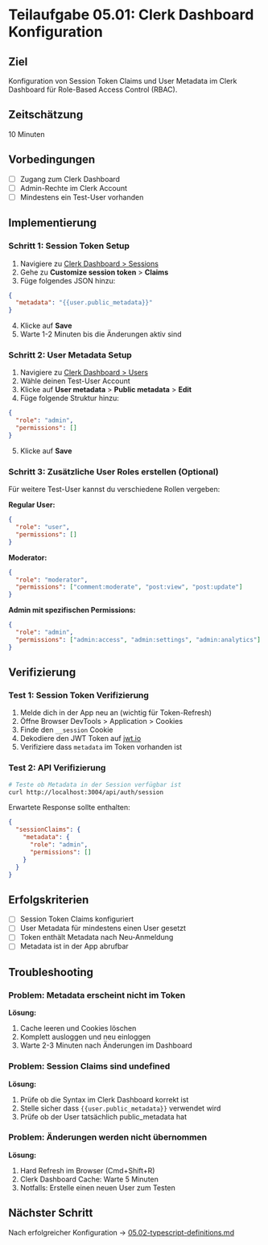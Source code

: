 # Teilaufgabe 05.01: Clerk Dashboard Konfiguration

## Ziel
Konfiguration von Session Token Claims und User Metadata im Clerk Dashboard für Role-Based Access Control (RBAC).

## Zeitschätzung
10 Minuten

## Vorbedingungen
- [ ] Zugang zum Clerk Dashboard
- [ ] Admin-Rechte im Clerk Account
- [ ] Mindestens ein Test-User vorhanden

## Implementierung

### Schritt 1: Session Token Setup

1. Navigiere zu [Clerk Dashboard > Sessions](https://dashboard.clerk.com/last-active?path=sessions)
2. Gehe zu **Customize session token** > **Claims**
3. Füge folgendes JSON hinzu:

```json
{
  "metadata": "{{user.public_metadata}}"
}
```

4. Klicke auf **Save**
5. Warte 1-2 Minuten bis die Änderungen aktiv sind

### Schritt 2: User Metadata Setup

1. Navigiere zu [Clerk Dashboard > Users](https://dashboard.clerk.com/last-active?path=users)
2. Wähle deinen Test-User Account
3. Klicke auf **User metadata** > **Public metadata** > **Edit**
4. Füge folgende Struktur hinzu:

```json
{
  "role": "admin",
  "permissions": []
}
```

5. Klicke auf **Save**

### Schritt 3: Zusätzliche User Roles erstellen (Optional)

Für weitere Test-User kannst du verschiedene Rollen vergeben:

**Regular User:**
```json
{
  "role": "user",
  "permissions": []
}
```

**Moderator:**
```json
{
  "role": "moderator",
  "permissions": ["comment:moderate", "post:view", "post:update"]
}
```

**Admin mit spezifischen Permissions:**
```json
{
  "role": "admin",
  "permissions": ["admin:access", "admin:settings", "admin:analytics"]
}
```

## Verifizierung

### Test 1: Session Token Verifizierung
1. Melde dich in der App neu an (wichtig für Token-Refresh)
2. Öffne Browser DevTools > Application > Cookies
3. Finde den `__session` Cookie
4. Dekodiere den JWT Token auf [jwt.io](https://jwt.io)
5. Verifiziere dass `metadata` im Token vorhanden ist

### Test 2: API Verifizierung
```bash
# Teste ob Metadata in der Session verfügbar ist
curl http://localhost:3004/api/auth/session
```

Erwartete Response sollte enthalten:
```json
{
  "sessionClaims": {
    "metadata": {
      "role": "admin",
      "permissions": []
    }
  }
}
```

## Erfolgskriterien
- [ ] Session Token Claims konfiguriert
- [ ] User Metadata für mindestens einen User gesetzt
- [ ] Token enthält Metadata nach Neu-Anmeldung
- [ ] Metadata ist in der App abrufbar

## Troubleshooting

### Problem: Metadata erscheint nicht im Token
**Lösung:**
1. Cache leeren und Cookies löschen
2. Komplett ausloggen und neu einloggen
3. Warte 2-3 Minuten nach Änderungen im Dashboard

### Problem: Session Claims sind undefined
**Lösung:**
1. Prüfe ob die Syntax im Clerk Dashboard korrekt ist
2. Stelle sicher dass `{{user.public_metadata}}` verwendet wird
3. Prüfe ob der User tatsächlich public_metadata hat

### Problem: Änderungen werden nicht übernommen
**Lösung:**
1. Hard Refresh im Browser (Cmd+Shift+R)
2. Clerk Dashboard Cache: Warte 5 Minuten
3. Notfalls: Erstelle einen neuen User zum Testen

## Nächster Schritt
Nach erfolgreicher Konfiguration → [05.02-typescript-definitions.md](./05.02-typescript-definitions.md)